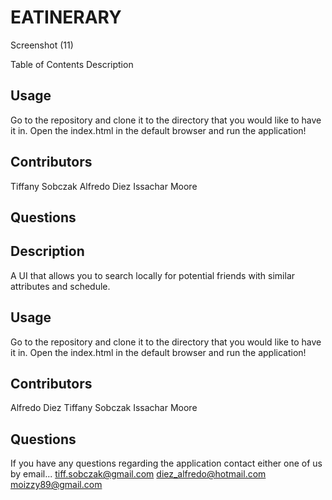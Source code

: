 # EATINERARY

Screenshot (11)

Table of Contents
Description

## Usage

Go to the repository and clone it to the directory that you would like to have it in. Open the index.html in the default browser and run the application!

## Contributors
Tiffany Sobczak
Alfredo Diez
Issachar Moore


## Questions

## Description
A UI that allows you to search locally for potential friends with similar attributes and schedule.

## Usage
Go to the repository and clone it to the directory that you would like to have it in. Open the index.html in the default browser and run the application!

## Contributors

Alfredo Diez
Tiffany Sobczak
Issachar Moore

## Questions

If you have any questions regarding the application contact either one of us by email...
tiff.sobczak@gmail.com
diez_alfredo@hotmail.com
moizzy89@gmail.com
